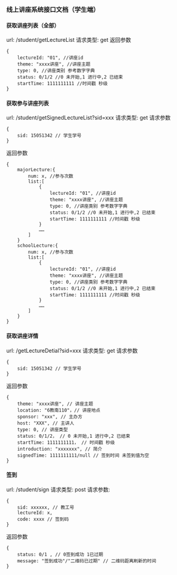 ### 线上讲座系统接口文档（学生端）

#### 获取讲座列表（全部）
url: /student/getLectureList
请求类型: get
返回参数
```
{
	lectureId: "01", //讲座id
	theme: "xxxx讲座", //讲座主题
	type: 0, //讲座类别 参考数字字典
	status: 0/1/2 //0 未开始,1 进行中,2 已结束
	startTime: 1111111111 //时间戳 秒级
}
```
#### 获取参与讲座列表
url: /student/getSignedLectureList?sid=xxx
请求类型: get
请求参数
```
{
	sid: 15051342 // 学生学号
}
```
返回参数
```
{
	majorLecture:{
		num: x, //参与次数
		list:[
			{
				lectureId: "01", //讲座id
				theme: "xxxx讲座", //讲座主题
				type: 0, //讲座类别 参考数字字典
				status: 0/1/2 //0 未开始,1 进行中,2 已结束
				startTime: 1111111111 //时间戳 秒级
			}
			……
		]
	}
	schoolLecture:{
		num: x, //参与次数
		list:[
			{
				lectureId: "01", //讲座id
				theme: "xxxx讲座", //讲座主题
				type: 0, //讲座类别 参考数字字典
				status: 0/1/2 //0 未开始,1 进行中,2 已结束
				startTime: 1111111111 //时间戳 秒级
			}
			……
		]
	}
}
```
#### 获取讲座详情
url: /getLectureDetial?sid=xxx
请求类型: get
请求参数
```
{
	sid: 15051342 // 学生学号
}
```
返回参数
```
{
	theme: "xxxx讲座", // 讲座主题
	location: "6教南110"，// 讲座地点
	sponsor: "xxx", // 主办方
	host: "XXX", // 主讲人
	type: 0, // 讲座类型
	status: 0/1/2， // 0 未开始,1 进行中,2 已结束
	startTime: 1111111111， // 时间戳 秒级
	introduction: "xxxxxxx", // 简介
	signedTime: 1111111111/null // 签到时间 未签到值为空
}
```
#### 签到
url: /student/sign
请求类型: post
请求参数:
```
{
	sid: xxxxxx, // 教工号
	lectureId: x,
	code: xxxx // 签到码
}
```
返回参数
```
{
	status: 0/1 , // 0签到成功 1已过期
	message: "签到成功"/"二维码已过期" // 二维码距离刷新的时间
}
```
